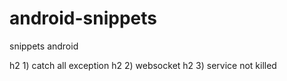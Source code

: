 # android-snippets
snippets android

h2 1) catch all exception
h2 2) websocket
h2 3) service not killed
